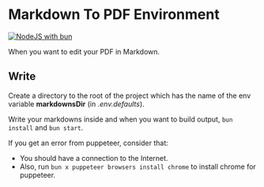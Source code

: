 # Markdown To PDF Environment

[![NodeJS with bun](https://github.com/AndreVede/pdf_env_md/actions/workflows/webpack.yml/badge.svg?branch=main)](https://github.com/AndreVede/pdf_env_md/actions/workflows/webpack.yml)

When you want to edit your PDF in Markdown.

## Write

Create a directory to the root of the project which has the name of the env variable **markdownsDir** (in _.env.defaults_).

Write your markdowns inside and when you want to build output, `bun install` and `bun start`.

If you get an error from puppeteer, consider that:

- You should have a connection to the Internet.
- Also, run `bun x puppeteer browsers install chrome` to install chrome for puppeteer.
